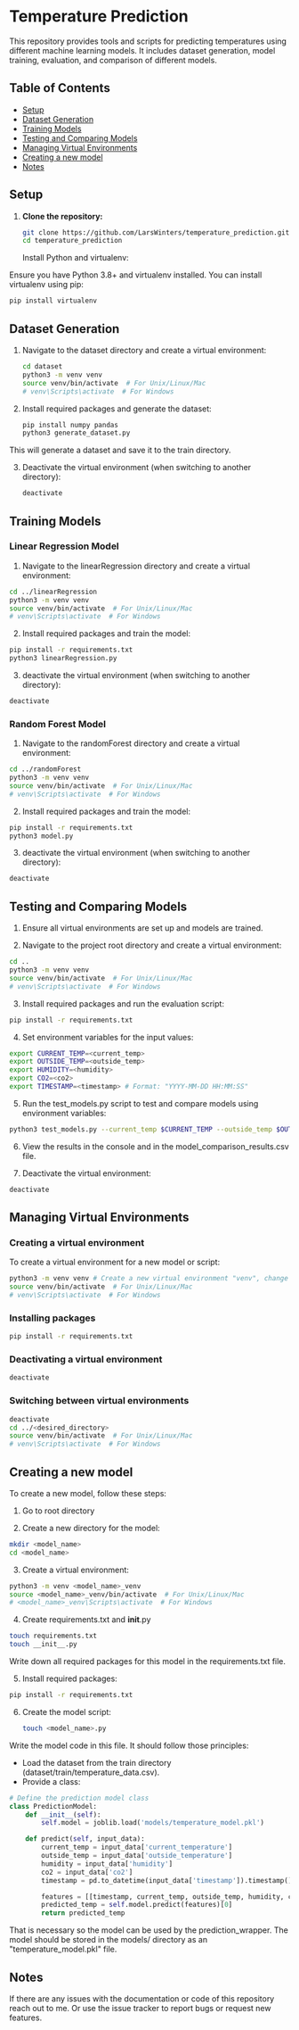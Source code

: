 # Temperature Prediction

This repository provides tools and scripts for predicting temperatures using different machine learning models. It includes dataset generation, model training, evaluation, and comparison of different models.

## Table of Contents

- [Setup](#setup)
- [Dataset Generation](#dataset-generation)
- [Training Models](#training-models)
- [Testing and Comparing Models](#testing-and-comparing-models)
- [Managing Virtual Environments](#managing-virtual-environments)
- [Creating a new model](#creating-a-new-model)
- [Notes](#notes)

## Setup

1. **Clone the repository:**

   ```bash
   git clone https://github.com/LarsWinters/temperature_prediction.git
   cd temperature_prediction
    ```
   Install Python and virtualenv:

Ensure you have Python 3.8+ and virtualenv installed. You can install virtualenv using pip:

```bash
pip install virtualenv
```

## Dataset Generation

1. Navigate to the dataset directory and create a virtual environment:

    ```bash
    cd dataset
    python3 -m venv venv
    source venv/bin/activate  # For Unix/Linux/Mac
    # venv\Scripts\activate  # For Windows
    ```

2. Install required packages and generate the dataset:

    ```bash
    pip install numpy pandas
    python3 generate_dataset.py
    ```

This will generate a dataset and save it to the train directory.

3. Deactivate the virtual environment (when switching to another directory):

    ```bash
    deactivate
    ```

## Training Models

### Linear Regression Model

1. Navigate to the linearRegression directory and create a virtual environment:

```bash
cd ../linearRegression
python3 -m venv venv
source venv/bin/activate  # For Unix/Linux/Mac
# venv\Scripts\activate  # For Windows
```

2. Install required packages and train the model:

```bash
pip install -r requirements.txt
python3 linearRegression.py
```

3. deactivate the virtual environment (when switching to another directory):

```bash
deactivate
```

### Random Forest Model

1. Navigate to the randomForest directory and create a virtual environment:

```bash
cd ../randomForest
python3 -m venv venv
source venv/bin/activate  # For Unix/Linux/Mac
# venv\Scripts\activate  # For Windows
```

2. Install required packages and train the model:

```bash
pip install -r requirements.txt
python3 model.py
```

3. deactivate the virtual environment (when switching to another directory):

```bash
deactivate
```

## Testing and Comparing Models

1. Ensure all virtual environments are set up and models are trained.

2. Navigate to the project root directory and create a virtual environment:

```bash
cd ..
python3 -m venv venv
source venv/bin/activate  # For Unix/Linux/Mac
# venv\Scripts\activate  # For Windows
```

3. Install required packages and run the evaluation script:

```bash
pip install -r requirements.txt
```

4. Set environment variables for the input values:

```bash
export CURRENT_TEMP=<current_temp>
export OUTSIDE_TEMP=<outside_temp>
export HUMIDITY=<humidity>
export CO2=<co2>
export TIMESTAMP=<timestamp> # Format: "YYYY-MM-DD HH:MM:SS"
```

5. Run the test_models.py script to test and compare models using environment variables:

```bash
python3 test_models.py --current_temp $CURRENT_TEMP --outside_temp $OUTSIDE_TEMP --humidity $HUMIDITY --co2 $CO2 --timestamp $TIMESTAMP --model_paths "linearRegression/" "randomForest/"
```

6. View the results in the console and in the model_comparison_results.csv file.

7. Deactivate the virtual environment:

```bash
deactivate
```

## Managing Virtual Environments

### Creating a virtual environment

To create a virtual environment for a new model or script:

```bash
python3 -m venv venv # Create a new virtual environment "venv", change second for name of venv
source venv/bin/activate  # For Unix/Linux/Mac
# venv\Scripts\activate  # For Windows
```

### Installing packages

```bash
pip install -r requirements.txt
```

### Deactivating a virtual environment

```bash
deactivate
```

### Switching between virtual environments

```bash
deactivate
cd ../<desired_directory>
source venv/bin/activate  # For Unix/Linux/Mac
# venv\Scripts\activate  # For Windows
```

## Creating a new model

To create a new model, follow these steps:

1. Go to root directory

2. Create a new directory for the model:

```bash
mkdir <model_name>
cd <model_name>
```

3. Create a virtual environment:

```bash
python3 -m venv <model_name>_venv
source <model_name>_venv/bin/activate  # For Unix/Linux/Mac
# <model_name>_venv\Scripts\activate  # For Windows
```

4. Create requirements.txt and __init__.py

```bash
touch requirements.txt
touch __init__.py
```

Write down all required packages for this model in the requirements.txt file.

5. Install required packages:

```bash
pip install -r requirements.txt
```

6. Create the model script:

    ```bash
    touch <model_name>.py
    ```
   
Write the model code in this file. It should follow those principles:

- Load the dataset from the train directory (dataset/train/temperature_data.csv).
- Provide a class:

```python
# Define the prediction model class
class PredictionModel:
    def __init__(self):
        self.model = joblib.load('models/temperature_model.pkl')

    def predict(self, input_data):
        current_temp = input_data['current_temperature']
        outside_temp = input_data['outside_temperature']
        humidity = input_data['humidity']
        co2 = input_data['co2']
        timestamp = pd.to_datetime(input_data['timestamp']).timestamp()

        features = [[timestamp, current_temp, outside_temp, humidity, co2]]
        predicted_temp = self.model.predict(features)[0]
        return predicted_temp
```
That is necessary so the model can be used by the prediction_wrapper. The model should be stored 
in the models/ directory as an "temperature_model.pkl" file.

## Notes

If there are any issues with the documentation or code of this repository reach out to me. Or use 
the issue tracker to report bugs or request new features.
